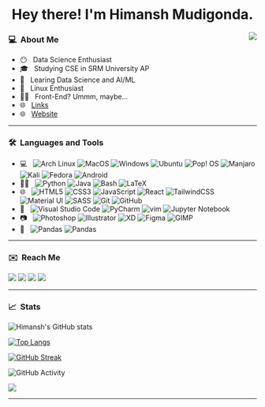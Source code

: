 <h1 align='center'> Hey there! I'm Himansh Mudigonda.</h1><img align="right" src="https://komarev.com/ghpvc/?username=ruhend&color=a67750">
</h1><h3> 💻 &nbsp;About Me </h3>

- 😶 &nbsp; Data Science Enthusiast
- 🎓 &nbsp; Studying CSE in SRM University AP
- 🌱 &nbsp; Learing Data Science and AI/ML
- 🐧 &nbsp; Linux Enthusiast
- 👨‍💻 &nbsp; Front-End? Ummm, maybe...
- 🌐 &nbsp; <a href='https://ruhend.github.io/links' target='_blank'>Links</a>
- 🌐 &nbsp; <a href='https://ruhend.github.io/' target='_blank'>Website</a>
<hr/>
<h3> 🛠 &nbsp;Languages and Tools</h3>

- 💻 &nbsp;
  ![Arch Linux](https://img.shields.io/badge/-Arch%20Linux-333333?style=for-the-badge&logo=arch-linux&color=21262e&logoWidth=0)
  ![MacOS](https://img.shields.io/badge/mac%20os-333333?style=for-the-badge&logo=macos&logoWidth=0)
  ![Windows](https://img.shields.io/badge/Windows-333333?style=for-the-badge&logo=windows&logoWidth=0)
  ![Ubuntu](https://img.shields.io/badge/Ubuntu-333333?style=for-the-badge&logo=ubuntu&logoWidth=0)
  ![Pop! OS](https://img.shields.io/badge/Pop!_OS-333333?style=for-the-badge&logo=Pop!_OS&logoWidth=0)
  ![Manjaro](https://img.shields.io/badge/Manjaro-333333?style=for-the-badge&logo=Manjaro&logoWidth=0)
  ![Kali](https://img.shields.io/badge/Kali-333333?style=for-the-badge&logo=kalilinux&logoWidth=0)
  ![Fedora](https://img.shields.io/badge/Fedora-333333?style=for-the-badge&logo=fedora&logoWidth=0)
  ![Android](https://img.shields.io/badge/Android-333333?style=for-the-badge&logo=android&logoWidth=0)
- 👨‍💻 &nbsp;
  ![Python](https://img.shields.io/badge/-Python-333333?style=for-the-badge&logo=Python&color=21262e&logoWidth=0)
  ![Java](https://img.shields.io/badge/-Java-333333?style=for-the-badge&logo=java&color=21262e&logoWidth=0)
  ![Bash](https://img.shields.io/badge/-Bash-333333?style=for-the-badge&logo=gnu-bash&color=21262e&logoWidth=0)
  ![LaTeX](https://img.shields.io/badge/latex-333333.svg?style=for-the-badge&logo=latex&logoWidth=0)
- 🌐 &nbsp;
  ![HTML5](https://img.shields.io/badge/-HTML5-333333?style=for-the-badge&logo=HTML5&color=21262e&logoWidth=0)
  ![CSS3](https://img.shields.io/badge/-CSS-333333?style=for-the-badge&logo=CSS3&color=21262e&logoWidth=0)
  ![JavaScript](https://img.shields.io/badge/-JavaScript-333333?style=for-the-badge&logo=javascript&color=21262e&logoWidth=0)
  ![React](https://img.shields.io/badge/-React-333333?style=for-the-badge&logo=react&color=21262e&logoWidth=0)
  ![TailwindCSS](https://img.shields.io/badge/tailwindcss-333333.svg?style=for-the-badge&logo=tailwind-css&logoWidth=0)
  ![Material UI](https://img.shields.io/badge/materialui-333333.svg?style=for-the-badge&logo=material-ui&logoWidth=0)
  ![SASS](https://img.shields.io/badge/SASS-333333.svg?style=for-the-badge&logo=SASS&logoWidth=0)
  ![Git](https://img.shields.io/badge/-Git-333333?style=for-the-badge&logo=git&color=21262e&logoWidth=0)
  ![GitHub](https://img.shields.io/badge/-GitHub-333333?style=for-the-badge&logo=github&color=21262e&logoWidth=0)
- 🔧 &nbsp;
  ![Visual Studio Code](https://img.shields.io/badge/-Visual%20Studio%20Code-333333?style=for-the-badge&logo=visual-studio-code&logoColor=32ca70&color=21262e&logoWidth=0)
  ![PyCharm](https://img.shields.io/badge/-Pycharm-333333?style=for-the-badge&logo=pycharm&logoColor=21d789&color=21262e&logoWidth=0)
  ![vim](https://img.shields.io/badge/-vim-333333?style=for-the-badge&logo=vim&logoColor=afaf22&color=21262e&logoWidth=0)
  ![Jupyter Notebook](https://img.shields.io/badge/jupyter-333333.svg?style=for-the-badge&logo=jupyter&logoColor=white)
- 📷 &nbsp;
  ![Photoshop](https://img.shields.io/badge/-Photoshop-333333?style=for-the-badge&logo=adobe-photoshop&color=21262e&logoWidth=0)
  ![Illustrator](https://img.shields.io/badge/-Illustrator-333333?style=for-the-badge&logo=adobe-illustrator&color=21262e&logoWidth=0)
  ![XD](https://img.shields.io/badge/Adobe%20XD-333333?style=for-the-badge&logo=Adobe%20XD&color=21262e&logoWidth=0)
  ![Figma](https://img.shields.io/badge/-Figma-333333?style=for-the-badge&logo=Figma&color=21262e&logoWidth=0)
  ![GIMP](https://img.shields.io/badge/-GIMP-333333?style=for-the-badge&logo=gimp&color=21262e&logoColor=a77750&logoWidth=0)
- 🧠 &nbsp;
  ![Pandas](https://img.shields.io/badge/pandas-333333.svg?style=for-the-badge&logo=pandas&logoWidth=0)
  ![Pandas](https://img.shields.io/badge/numpy-333333.svg?style=for-the-badge&logo=numpy&logoWidth=0)
  
<hr/>
<h3> ✉️ &nbsp;Reach Me </h3>
<p>
  <a href="https://www.linkedin.com/in/himansh-m/" target="_blank"><img src="https://img.shields.io/badge/-LinkedIn-333333?style=for-the-badge&logo=Linkedin&logoColor=0a66c2&color=21262e&logoWidth=0"/></a>
  <a href="mailto:mudigonda.hmmanshh@gmail.com" target="_blank"><img src="https://img.shields.io/badge/Mail-333333?style=for-the-badge&logo=Gmail&color=21262e&logoWidth=0"/></a>
<a href="https://www.instagram.com/ruhendd" target="_blank"><img src="https://img.shields.io/badge/-Instagram-333333?&style=for-the-badge&logo=instagram&color=21262e&logoWidth=0"></a>
  <a href="https://discord.com/users/783162586421133323" target="_blank"><img src="https://img.shields.io/badge/-Discord-333333?&style=for-the-badge&logo=Discord&color=21262e&logoWidth=0"></a>
</p>
<hr/>
<h3> 📈 &nbsp;Stats </h3>
  
![Himansh's GitHub stats](https://github-readme-stats.vercel.app/api?username=ruhend&theme=gotham&show_icons=true&hide_border=true)

[![Top Langs](https://github-readme-stats.vercel.app/api/top-langs/?username=ruhend&layout=compact&exclude_repo=ruhend.github.io&theme=gotham&show_icons=true&hide_border=true)](https://github.com/ruhend/github-readme-stats)

[![GitHub Streak](https://github-readme-streak-stats.herokuapp.com/?user=ruhend&layout=compact&exclude_repo=ruhend.github.io&theme=gotham&show_icons=true&hide_border=true)](https://git.io/streak-stats)
<!-- 
<i>Random Programming joke for you</i><br>
![Jokes Card](https://readme-jokes.vercel.app/api) -->

![GitHub Activity](https://activity-graph.herokuapp.com/graph?username=ruhend&bg_color=0b1014&color=00b38c&line=289daa&point=00b38c&show_icons=true&hide_border=true)

  <img src="https://github-profile-trophy.vercel.app/?username=ruhend&theme=monokai&row=1&no-frame=true&no-bg=true/">

<hr/>
